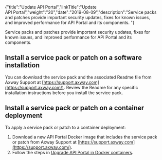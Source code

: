 {"title":"Update API Portal","linkTitle":"Update API Portal","weight":"20","date":"2019-08-09","description":"Service packs and patches provide important security updates, fixes for known issues, and improved performance for API Portal and its components. "}

Service packs and patches provide important security updates, fixes for known issues, and improved performance for API Portal and its components.

Install a service pack or patch on a software installation
----------------------------------------------------------

You can download the service pack and the associated Readme file from Axway Support at [https://support.axway.com](https://support.axway.com/). Review the Readme for any specific installation instructions before you install the service pack.

Install a service pack or patch on a container deployment
---------------------------------------------------------

To apply a service pack or patch to a container deployment:

1.  Download a new API Portal Docker image that includes the service pack or patch from Axway Support at [https://support.axway.com](https://support.axway.com/).
2.  Follow the steps in [Upgrade API Portal in Docker containers](Upgrade_docker.htm).
